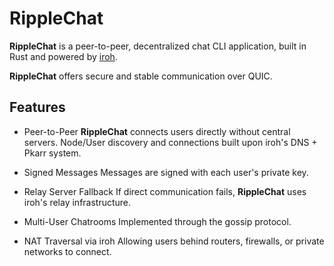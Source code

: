 # RippleChat

**RippleChat** is a peer-to-peer, decentralized chat CLI application, built in Rust and powered by [iroh](https://github.com/n0-computer/iroh).

**RippleChat** offers secure and stable communication over QUIC. 

## Features

- Peer-to-Peer
**RippleChat** connects users directly without central servers. Node/User discovery and connections built upon iroh's DNS + Pkarr system.

- Signed Messages
Messages are signed with each user's private key.

- Relay Server Fallback
If direct communication fails, **RippleChat** uses iroh's relay infrastructure.

- Multi-User Chatrooms
Implemented through the gossip protocol.

- NAT Traversal via iroh
Allowing users behind routers, firewalls, or private networks to connect.